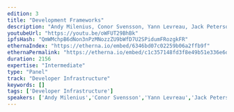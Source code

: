 ```yaml
---
edition: 3
title: "Development Frameworks"
description: "Andy Milenius, Conor Svensson, Yann Levreau, Jack Peterson, Piper Merriam, Nick Dodson, & Iuri Matias discuss Development Frameworks."
youtubeUrl: "https://youtu.be/oWFUT29BhBk"
ipfsHash: "QmWMchpB6dNon3nPzMNozzZU9bWfD7U2SPidumFRozgkFR"
ethernaIndex: "https://etherna.io/embed/6346bd07c02259b06a2ffb9f"
ethernaPermalink: "https://etherna.io/embed/c1c357148fd3f8e49b51e336e6d873396364490350254f442f9acafd95329b62"
duration: 2156
expertise: "Intermediate"
type: "Panel"
track: "Developer Infrastructure"
keywords: []
tags: ['Developer Infrastructure']
speakers: ['Andy Milenius','Conor Svensson','Yann Levreau','Jack Peterson','Piper Merriam','Nick Dodson','Iuri Matias']
---
```

